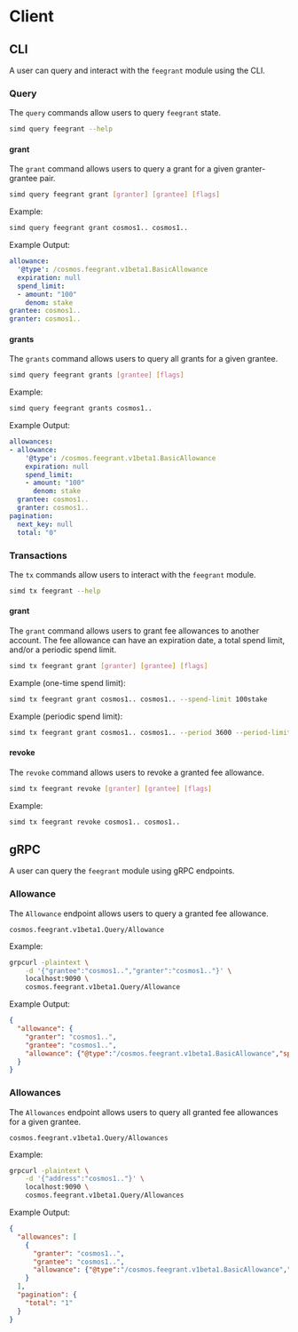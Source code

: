 <!--
order: 6
-->

# Client

## CLI

A user can query and interact with the `feegrant` module using the CLI.

### Query

The `query` commands allow users to query `feegrant` state.

```sh
simd query feegrant --help
```

#### grant

The `grant` command allows users to query a grant for a given granter-grantee pair.

```sh
simd query feegrant grant [granter] [grantee] [flags]
```

Example:

```sh
simd query feegrant grant cosmos1.. cosmos1..
```

Example Output:

```yml
allowance:
  '@type': /cosmos.feegrant.v1beta1.BasicAllowance
  expiration: null
  spend_limit:
  - amount: "100"
    denom: stake
grantee: cosmos1..
granter: cosmos1..
```

#### grants

The `grants` command allows users to query all grants for a given grantee.

```sh
simd query feegrant grants [grantee] [flags]
```

Example:

```sh
simd query feegrant grants cosmos1..
```

Example Output:

```yml
allowances:
- allowance:
    '@type': /cosmos.feegrant.v1beta1.BasicAllowance
    expiration: null
    spend_limit:
    - amount: "100"
      denom: stake
  grantee: cosmos1..
  granter: cosmos1..
pagination:
  next_key: null
  total: "0"
```

### Transactions

The `tx` commands allow users to interact with the `feegrant` module.

```sh
simd tx feegrant --help
```

#### grant

The `grant` command allows users to grant fee allowances to another account. The fee allowance can have an expiration date, a total spend limit, and/or a periodic spend limit.

```sh
simd tx feegrant grant [granter] [grantee] [flags]
```

Example (one-time spend limit):

```sh
simd tx feegrant grant cosmos1.. cosmos1.. --spend-limit 100stake
```

Example (periodic spend limit):

```sh
simd tx feegrant grant cosmos1.. cosmos1.. --period 3600 --period-limit 10stake
```

#### revoke

The `revoke` command allows users to revoke a granted fee allowance.

```sh
simd tx feegrant revoke [granter] [grantee] [flags]
```

Example:

```sh
simd tx feegrant revoke cosmos1.. cosmos1..
```

## gRPC

A user can query the `feegrant` module using gRPC endpoints.

### Allowance

The `Allowance` endpoint allows users to query a granted fee allowance.

```
cosmos.feegrant.v1beta1.Query/Allowance
```

Example:

```sh
grpcurl -plaintext \
    -d '{"grantee":"cosmos1..","granter":"cosmos1.."}' \
    localhost:9090 \
    cosmos.feegrant.v1beta1.Query/Allowance
```

Example Output:

```json
{
  "allowance": {
    "granter": "cosmos1..",
    "grantee": "cosmos1..",
    "allowance": {"@type":"/cosmos.feegrant.v1beta1.BasicAllowance","spendLimit":[{"denom":"stake","amount":"100"}]}
  }
}
```

### Allowances

The `Allowances` endpoint allows users to query all granted fee allowances for a given grantee.

```
cosmos.feegrant.v1beta1.Query/Allowances
```

Example:

```sh
grpcurl -plaintext \
    -d '{"address":"cosmos1.."}' \
    localhost:9090 \
    cosmos.feegrant.v1beta1.Query/Allowances
```

Example Output:

```json
{
  "allowances": [
    {
      "granter": "cosmos1..",
      "grantee": "cosmos1..",
      "allowance": {"@type":"/cosmos.feegrant.v1beta1.BasicAllowance","spendLimit":[{"denom":"stake","amount":"100"}]}
    }
  ],
  "pagination": {
    "total": "1"
  }
}
```
